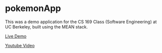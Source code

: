 pokemonApp
==========

This was a demo application for the CS 169 Class (Software Engineering) at UC Berkeley, built using the MEAN stack.

[Live Demo](https://www.meanpokemonapp.herokuapp.com)

[Youtube Video](https://www.youtube.com/watch?v=y8RWHhkfuh4&list=UUvMCJRFhsJxSWy84ewveuWQ)


